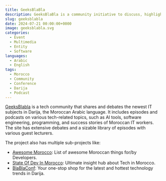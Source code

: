 ```yaml
---
title: GeeksBlaBla
description: GeeksBlaBla is a community initiative to discuss, highlight, and share the latest IT topics in Moroccan Darija
slug: geeksblabla
date: 2024-07-21 00:00:00+0000
image: geeksblabla.svg
categories:
  - Event
  - Multimedia
  - Entity
  - Software
languages:
  - Arabic
  - English
tags:
  - Morocco
  - Community
  - Conference
  - Darija
  - Podcast
---
```


[GeeksBlabla](https://geeksblabla.io) is a tech community that shares and debates the newest IT subjects in Darija, the Moroccan Arabic language. It includes episodes and podcasts on various tech-related topics, such as AI tools, software engineering, programming, and success stories of Moroccan IT workers. The site has extensive debates and a sizable library of episodes with various guest lecturers.

The project also has multiple sub-projects like:
- [Awesome Morocco](https://awesome-morocco.dev): List of awesome Moroccan things for/by Developers.
- [State Of Dev In Morocco](https://stateofdev.ma): Ultimate insight hub about Tech in Morocco.
- [BlaBlaConf](https://blablaconf.com/): Your one-stop shop for the latest and hottest technology trends in Darija.
